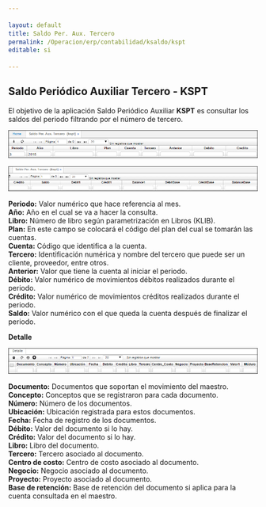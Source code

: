 ```yaml
---

layout: default
title: Saldo Per. Aux. Tercero
permalink: /Operacion/erp/contabilidad/ksaldo/kspt
editable: si

---
```


## Saldo Periódico Auxiliar Tercero - KSPT

El objetivo de la aplicación Saldo Periódico Auxiliar **KSPT** es consultar los saldos del periodo filtrando por el número de tercero. 

![](KSPT1.png)

![](KSPT2.png)

**Periodo:** Valor numérico que hace referencia al mes.  
**Año:** Año en el cual se va a hacer la consulta.  
**Libro:** Número de libro según parametrización en Libros (KLIB).  
**Plan:** En este campo se colocará el código del plan del cual se tomarán las cuentas.  
**Cuenta:** Código que identifica a la cuenta.  
**Tercero:** Identificación numérica y nombre del tercero que puede ser un cliente, proveedor, entre otros.  
**Anterior:** Valor que tiene la cuenta al iniciar el periodo.  
**Débito:** Valor numérico de movimientos débitos realizados durante el periodo.  
**Crédito:** Valor numérico de movimientos créditos realizados durante el periodo.  
**Saldo:** Valor numérico con el que queda la cuenta después de finalizar el periodo.  

**Detalle**

![](KSPT3.png)

**Documento:** Documentos que soportan el movimiento del maestro.  
**Concepto:** Conceptos que se registraron para cada documento.  
**Número:** Número de los documentos.  
**Ubicación:** Ubicación registrada para estos documentos.  
**Fecha:** Fecha de registro de los documentos.  
**Débito:** Valor del documento si lo hay.  
**Crédito:** Valor del documento si lo hay.  
**Libro:** Libro del documento.  
**Tercero:** Tercero asociado al documento.  
**Centro de costo:** Centro de costo asociado al documento.  
**Negocio:** Negocio asociado al documento.  
**Proyecto:** Proyecto asociado al documento.  
**Base de retención:** Base de retención del documento si aplica para la cuenta consultada en el maestro.  

